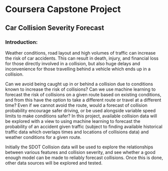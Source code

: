 # Coursera Capstone Project
## Car Collision Severity Forecast

### Introduction:

Weather conditions, road layout and high volumes of traffic can increase the risk of car accidents. This can result in death, injury, and financial loss for those directly involved in a collision, but also huge delays and inconvenience for those travelling behind a vehicle which ends up in a collision.

Can we avoid being caught up in or behind a collision due to conditions known to increase the risk of collisions? Can we use machine learning to forecast the risk of collisions on a given route based on existing conditions, and from this have the option to take a different route or travel at a different time? Even if we cannot avoid the route, would a forecast of collision probability encourage safer driving, or be used alongside variable speed limits to make conditions safer? In this project, available collision data will be explored with a view to using machine learning to forecast the probability of an accident given traffic (subject to finding available historical traffic data which overlaps times and locations of collisions data) and weather conditions for a given route.

Initially the SDOT Collision data will be used to explore the relationships between various features and collision severity, and see whether a good enough model can be made to reliably forecast collisions. Once this is done, other data sources will be explored and tested.
